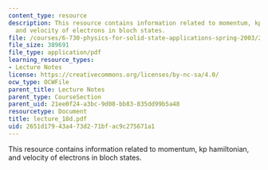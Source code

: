 ```yaml
---
content_type: resource
description: This resource contains information related to momentum, kp hamiltonian,
  and velocity of electrons in bloch states.
file: /courses/6-730-physics-for-solid-state-applications-spring-2003/2651d17943a473d271bfac9c275671a1_lecture_18d.pdf
file_size: 389691
file_type: application/pdf
learning_resource_types:
- Lecture Notes
license: https://creativecommons.org/licenses/by-nc-sa/4.0/
ocw_type: OCWFile
parent_title: Lecture Notes
parent_type: CourseSection
parent_uid: 21ee0f24-a3bc-9d08-bb83-835dd99b5a48
resourcetype: Document
title: lecture_18d.pdf
uid: 2651d179-43a4-73d2-71bf-ac9c275671a1
---
```

This resource contains information related to momentum, kp hamiltonian, and velocity of electrons in bloch states.